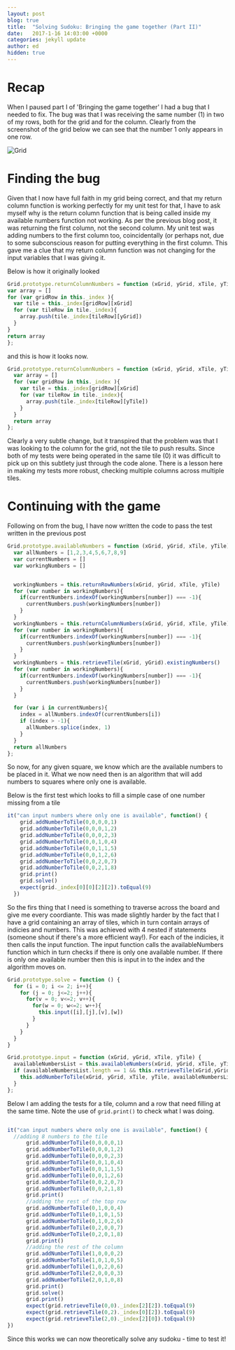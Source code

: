 ```yaml
---
layout: post
blog: true
title:  "Solving Sudoku: Bringing the game together (Part II)"
date:   2017-1-16 14:03:00 +0000
categories: jekyll update
author: ed
hidden: true
---
```


# Recap

When I paused part I of 'Bringing the game together' I had a bug that I needed to fix. The bug was that I was receiving the same number (1) in two of my rows, both for the grid and for the column. Clearly from the screenshot of the grid below we can see that the number 1 only appears in one row.

![Grid](http://imgur.com/a/q9B6Z.png)

# Finding the bug

Given that I now have full faith in my grid being correct, and that my return column function is working perfectly for my unit test for that, I have to ask myself why is the return column function that is being called inside my available numbers function not working. As per the previous blog post, it was returning the first column, not the second column.
My unit test was adding numbers to the first column too, coincidentally (or perhaps not, due to some subconscious reason for putting everything in the first column. This gave me a clue that my return column function was not changing for the input variables that I was giving it.

Below is how it originally looked

```javascript
Grid.prototype.returnColumnNumbers = function (xGrid, yGrid, xTile, yTile) {
var array = []
for (var gridRow in this._index ){
  var tile = this._index[gridRow][xGrid]
  for (var tileRow in tile._index){
    array.push(tile._index[tileRow][yGrid])
  }
}
return array
};
```

and this is how it looks now.

```javascript
Grid.prototype.returnColumnNumbers = function (xGrid, yGrid, xTile, yTile) {
  var array = []
  for (var gridRow in this._index ){
    var tile = this._index[gridRow][xGrid]
    for (var tileRow in tile._index){
      array.push(tile._index[tileRow][yTile])
    }
  }
  return array
};
```
Clearly a very subtle change, but it transpired that the problem was that I was looking to the column for the grid, not the tile to push results. Since both of my tests were being operated in the same tile (0) it was difficult to pick up on this subtlety just through the code alone. There is a lesson here in making my tests more robust, checking multiple columns across multiple tiles.

# Continuing with the game

Following on from the bug, I have now written the code to pass the test written in the previous post

```javascript
Grid.prototype.availableNumbers = function (xGrid, yGrid, xTile, yTile) {
  var allNumbers = [1,2,3,4,5,6,7,8,9]
  var currentNumbers = []
  var workingNumbers = []


  workingNumbers = this.returnRowNumbers(xGrid, yGrid, xTile, yTile)
  for (var number in workingNumbers){
    if(currentNumbers.indexOf(workingNumbers[number]) === -1){
      currentNumbers.push(workingNumbers[number])
    }
  }
  workingNumbers = this.returnColumnNumbers(xGrid, yGrid, xTile, yTile)
  for (var number in workingNumbers){
    if(currentNumbers.indexOf(workingNumbers[number]) === -1){
      currentNumbers.push(workingNumbers[number])
    }
  }
  workingNumbers = this.retrieveTile(xGrid, yGrid).existingNumbers()
  for (var number in workingNumbers){
    if(currentNumbers.indexOf(workingNumbers[number]) === -1){
      currentNumbers.push(workingNumbers[number])
    }
  }

  for (var i in currentNumbers){
    index = allNumbers.indexOf(currentNumbers[i])
    if (index > -1){
      allNumbers.splice(index, 1)
    }
  }
  return allNumbers
};
```

So now, for any given square, we know which are the available numbers to be placed in it. What we now need then is an algorithm that will add numbers to squares where only one is available.

Below is the first test which looks to fill a simple case of one number missing from a tile

```javascript
it("can input numbers where only one is available", function() {
    grid.addNumberToTile(0,0,0,0,1)
    grid.addNumberToTile(0,0,0,1,2)
    grid.addNumberToTile(0,0,0,2,3)
    grid.addNumberToTile(0,0,1,0,4)
    grid.addNumberToTile(0,0,1,1,5)
    grid.addNumberToTile(0,0,1,2,6)
    grid.addNumberToTile(0,0,2,0,7)
    grid.addNumberToTile(0,0,2,1,8)
    grid.print()
    grid.solve()
    expect(grid._index[0][0][2][2]).toEqual(9)
  })
```

So the firs thing that I need is something to traverse across the board and give me every coordiante. This was made slightly harder by the fact that I have a grid containing an array of tiles, which in turn contain arrays of indicies and numbers. This was achieved with 4 nested if statements (someone shout if there's a more efficient way!). For each of the indicies, it then calls the input function. The input function calls the availableNumbers function which in turn checks if there is only one available number. If there is only one available number then this is input in to the index and the algorithm moves on.

```javascript
Grid.prototype.solve = function () {
  for (i = 0; i <= 2; i++){
    for (j = 0; j<=2; j++){
      for(v = 0; v<=2; v++){
        for(w = 0; w<=2; w++){
          this.input([i],[j],[v],[w])
        }
      }
    }
  }
}

Grid.prototype.input = function (xGrid, yGrid, xTile, yTile) {
  availableNumbersList = this.availableNumbers(xGrid, yGrid, xTile, yTile)
  if (availableNumbersList.length == 1 && this.retrieveTile(xGrid,yGrid)._index[xTile][yTile] == null){
    this.addNumberToTile(xGrid, yGrid, xTile, yTile, availableNumbersList[0])
  }
};
```

Below I am adding the tests for a tile, column and a row that need filling at the same time. Note the use of ```grid.print()``` to check what I was doing.

```javascript

it("can input numbers where only one is available", function() {
  //adding 8 numbers to the tile
      grid.addNumberToTile(0,0,0,0,1)
      grid.addNumberToTile(0,0,0,1,2)
      grid.addNumberToTile(0,0,0,2,3)
      grid.addNumberToTile(0,0,1,0,4)
      grid.addNumberToTile(0,0,1,1,5)
      grid.addNumberToTile(0,0,1,2,6)
      grid.addNumberToTile(0,0,2,0,7)
      grid.addNumberToTile(0,0,2,1,8)
      grid.print()
      //adding the rest of the top row
      grid.addNumberToTile(0,1,0,0,4)
      grid.addNumberToTile(0,1,0,1,5)
      grid.addNumberToTile(0,1,0,2,6)
      grid.addNumberToTile(0,2,0,0,7)
      grid.addNumberToTile(0,2,0,1,8)
      grid.print()
      //adding the rest of the column
      grid.addNumberToTile(1,0,0,0,2)
      grid.addNumberToTile(1,0,1,0,5)
      grid.addNumberToTile(1,0,2,0,6)
      grid.addNumberToTile(2,0,0,0,3)
      grid.addNumberToTile(2,0,1,0,8)
      grid.print()
      grid.solve()
      grid.print()
      expect(grid.retrieveTile(0,0)._index[2][2]).toEqual(9)
      expect(grid.retrieveTile(0,2)._index[0][2]).toEqual(9)
      expect(grid.retrieveTile(2,0)._index[2][0]).toEqual(9)
})
```

Since this works we can now theoretically solve any sudoku - time to test it!
